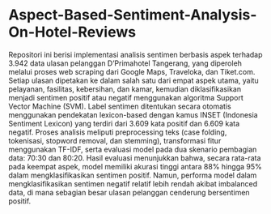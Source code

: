 # Aspect-Based-Sentiment-Analysis-On-Hotel-Reviews
Repositori ini berisi implementasi analisis sentimen berbasis aspek terhadap 3.942 data ulasan pelanggan D’Primahotel Tangerang, yang diperoleh melalui proses web scraping dari Google Maps, Traveloka, dan Tiket.com. Setiap ulasan dipetakan ke dalam salah satu dari empat aspek utama, yaitu pelayanan, fasilitas, kebersihan, dan kamar, kemudian diklasifikasikan menjadi sentimen positif atau negatif menggunakan algoritma Support Vector Machine (SVM). Label sentimen ditentukan secara otomatis menggunakan pendekatan lexicon-based dengan kamus INSET (Indonesia Sentiment Lexicon) yang terdiri dari 3.609 kata positif dan 6.609 kata negatif. Proses analisis meliputi preprocessing teks (case folding, tokenisasi, stopword removal, dan stemming), transformasi fitur menggunakan TF-IDF, serta evaluasi model pada dua skenario pembagian data: 70:30 dan 80:20. Hasil evaluasi menunjukkan bahwa, secara rata-rata pada keempat aspek, model memiliki akurasi tinggi antara 88% hingga 95% dalam mengklasifikasikan sentimen positif. Namun, performa model dalam mengklasifikasikan sentimen negatif relatif lebih rendah akibat imbalanced data, di mana sebagian besar ulasan pelanggan cenderung bersentimen positif.


